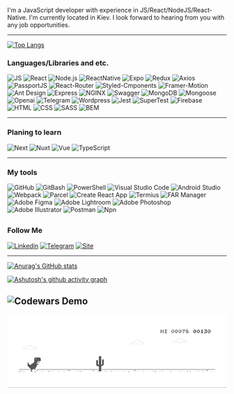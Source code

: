 <!-- ---
### Hi everyone, my name's Sergey👋
--- -->

I'm a JavaScript developer with experience in JS/React/NodeJS/React-Native. I'm currently located in Kiev. I look forward to hearing from you with any job opportunities.

---

[![Top Langs](https://github-readme-stats.vercel.app/api/top-langs/?username=Solod-S&layout=compact)](https://github.com/anuraghazra/github-readme-stats)

### Languages/Libraries and etc.

![JS](https://img.shields.io/badge/-JS-F6F8FA?style=for-the-badge&logo=javascript&logoColor=F3CF01)
![React](https://img.shields.io/badge/-react-F6F8FA?style=for-the-badge&logo=react&logoColor=0CD8EA)
![Node.js](https://img.shields.io/badge/-Node.js-F6F8FA?style=for-the-badge&logo=Node.js&logoColor=669C59)
![ReactNative](https://img.shields.io/badge/-ReactNative-F6F8FA?style=for-the-badge&logo=react&logoColor=0396DE)
![Expo](https://img.shields.io/badge/-Expo_CLI-F6F8FA?style=for-the-badge&logo=expo&logoColor=106DAD)
![Redux](https://img.shields.io/badge/-REDUX-F6F8FA?style=for-the-badge&logo=redux&logoColor=764EB0)
![Axios](https://img.shields.io/badge/-Axios-F6F8FA?style=for-the-badge&logo=axios&logoColor=5B25E7)
![PassportJS](https://img.shields.io/badge/-PassportJS-F6F8FA?style=for-the-badge&logo=passport&logoColor=34E27A)
![React-Router](https://img.shields.io/badge/-REACTROUTER-F6F8FA?style=for-the-badge&logo=reactrouter&logoColor=C5021A)
![Styled-Cmponents](https://img.shields.io/badge/-Styled_Components-F6F8FA?style=for-the-badge&logo=styled-components&logoColor=C5021A)
![Framer-Motion](https://img.shields.io/badge/-Frammer_Motion-F6F8FA?style=for-the-badge&logo=framer&logoColor=000000)
![Ant Design](https://img.shields.io/badge/-antdesign-F6F8FA?style=for-the-badge&logo=antdesign&logoColor=0170FE)
![Express](https://img.shields.io/badge/-Express-F6F8FA?style=for-the-badge&logo=express&logoColor=353535)
![NGINX](https://img.shields.io/badge/-NGINX-F6F8FA?style=for-the-badge&logo=nginx&logoColor=009639)
![Swagger](https://img.shields.io/badge/-Swagger-F6F8FA?style=for-the-badge&logo=swagger&logoColor=85EA2D)
![MongoDB](https://img.shields.io/badge/-MongoDB-F6F8FA?style=for-the-badge&logo=mongodb&logoColor=118D4D)
![Mongoose](https://img.shields.io/badge/-Mongoose-F6F8FA?style=for-the-badge&logo=mongoose&logoColor=8C0808)
![Openai](https://img.shields.io/badge/-OpenAI_API-F6F8FA?style=for-the-badge&logo=openai&logoColor=8C0808)
![Telegram](https://img.shields.io/badge/-Telegram_Bot_Api-F6F8FA?style=for-the-badge&logo=telegram&logoColor=26A5E4)
![Wordpress](https://img.shields.io/badge/-Wordpress_Rest_Api-F6F8FA?style=for-the-badge&logo=wordpress&logoColor=26A5E4)
![Jest](https://img.shields.io/badge/-Jest-F6F8FA?style=for-the-badge&logo=jest&logoColor=C5021A)
![SuperTest](https://img.shields.io/badge/-Super_Test-F6F8FA?style=for-the-badge&logo=testin&logoColor=669C59)
![Firebase](https://img.shields.io/badge/-Firebase-F6F8FA?style=for-the-badge&logo=firebase&logoColor=FFCD34)
![HTML](https://img.shields.io/badge/-HTML-F6F8FA?style=for-the-badge&logo=html5&logoColor=EB4C42)
![CSS](https://img.shields.io/badge/-CSS-F6F8FA?style=for-the-badge&logo=CSS3&logoColor=0068BA)
![SASS](https://img.shields.io/badge/-SASS-F6F8FA?style=for-the-badge&logo=SASS&logoColor=c66394)
![BEM](https://img.shields.io/badge/-BEM-F6F8FA?style=for-the-badge&logo=bem&logoColor=2E99D1)

---

### Planing to learn

![Next](https://img.shields.io/badge/-Next-F6F8FA?style=for-the-badge&logo=nextdotjs&logoColor=343342)
![Nuxt](https://img.shields.io/badge/-Nuxt-F6F8FA?style=for-the-badge&logo=nuxtdotjs&logoColor=3EAF7C)
![Vue](https://img.shields.io/badge/-VUE-F6F8FA?style=for-the-badge&logo=vuedotjs&logoColor=3EAF7C)
![TypeScript](https://img.shields.io/badge/-TypeScript-F6F8FA?style=for-the-badge&logo=typescript&logoColor=0068BA)

---

### My tools

![GitHub](https://img.shields.io/badge/-GitHub-F6F8FA?style=for-the-badge&logo=github&logoColor=171A1F)
![GitBash](https://img.shields.io/badge/-GitBash-F6F8FA?style=for-the-badge&logo=gnubash&logoColor=171A1F)
![PowerShell](https://img.shields.io/badge/-powershell-F6F8FA?style=for-the-badge&logo=powershell&logoColor=171A1F)
![Visual Studio Code](https://img.shields.io/badge/-VsCode-F6F8FA?style=for-the-badge&logo=visualstudiocode&logoColor=289BEA)
![Android Studio](https://img.shields.io/badge/-androidstudio-F6F8FA?style=for-the-badge&logo=androidstudio&logoColor=3AD17D)
![Webpack](https://img.shields.io/badge/-Webpack-F6F8FA?style=for-the-badge&logo=webpack&logoColor=1B74BA)
![Parcel](https://img.shields.io/badge/-Parcel-F6F8FA?style=for-the-badge&logo=webpack&logoColor=E8C19C)
![Create React App](https://img.shields.io/badge/-createreactapp-F6F8FA?style=for-the-badge&logo=createreactapp&logoColor=63D1EE)
![Termius](https://img.shields.io/badge/-termius-F6F8FA?style=for-the-badge&logo=termius&logoColor=000000)
![FAR Manager](https://img.shields.io/badge/-far_manager-F6F8FA?style=for-the-badge&logo=files&logoColor=00007C)
![Adobe Figma](https://img.shields.io/badge/-Figma-F6F8FA?style=for-the-badge&logo=figma&logoColor=9D56F7)
![Adobe Lightroom](https://img.shields.io/badge/-Lightroom-F6F8FA?style=for-the-badge&logo=adobelightroom&logoColor=032126)
![Adobe Photoshop](https://img.shields.io/badge/-Photoshop-F6F8FA?style=for-the-badge&logo=adobephotoshop&logoColor=001C33)
![Adobe Illustrator](https://img.shields.io/badge/-Illustrator-F6F8FA?style=for-the-badge&logo=adobeillustrator&logoColor=F79500)
![Postman](https://img.shields.io/badge/-Postman-F6F8FA?style=for-the-badge&logo=postman&logoColor=FF6C37)
![Npn](https://img.shields.io/badge/-NPN-F6F8FA?style=for-the-badge&logo=npm&logoColor=171A1F)

## <!-- ![Trello](https://img.shields.io/badge/-Trello-F6F8FA?style=for-the-badge&logo=Trello&logoColor=007FC8) -->

### Follow Me

[![Linkedin](https://img.shields.io/badge/-LinkedIn-F6F8FA?style=for-the-badge&logo=LinkedIn&logoColor=0A63BC)](https://www.linkedin.com/in/serhii-solod-557991256/)
[![Telegram](https://img.shields.io/badge/-Telegram-F6F8FA?style=for-the-badge&logo=telegram&logoColor=4867AA)](https://t.me/sergey_nicol)
[![Site](https://img.shields.io/badge/-My_Site-F6F8FA?style=for-the-badge&logo=sitecore&logoColor=4867AA)](https://solod.netlify.app/)

---

[![Anurag's GitHub stats](https://github-readme-stats.vercel.app/api?username=Solod-S&count_private=true&show_icons=true&theme=default)](https://github.com/anuraghazra/github-readme-stats)

[![Ashutosh's github activity graph](https://activity-graph.herokuapp.com/graph?username=Solod-S&bg_color=fff&color=000&line=5698F0&point=000&hide_border=true)](https://github.com/ashutosh00710/github-readme-activity-graph)

## ![Codewars Demo](https://www.codewars.com/users/Solod-S/badges/large?theme=light)

<img
            src="./img/dino.gif"
            alt="dino"
        />

<!-- ![Header](https://github.com/Solod-S/Solod-S/blob/main/assets/full2.png) -->

<!--
### Hi there 👋
**Solod-S/Solod-S** is a ✨ _special_ ✨ repository because its `README.md` (this file) appears on your GitHub profile.

Here are some ideas to get you started:

- 🔭 I’m currently working on ...
- 🌱 I’m currently learning ...
- 👯 I’m looking to collaborate on ...
- 🤔 I’m looking for help with ...
- 💬 Ask me about ...
- 📫 How to reach me: ...
- 😄 Pronouns: ...
- ⚡ Fun fact: ...
-->
